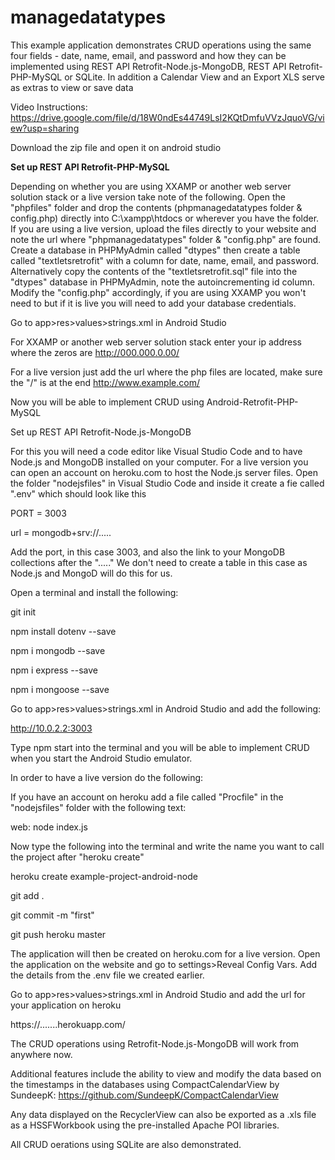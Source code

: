 # managedatatypes
This example application demonstrates CRUD operations using the same four fields - date, name, email, and password and how they can be implemented using REST API Retrofit-Node.js-MongoDB, REST API Retrofit-PHP-MySQL or SQLite. In addition a Calendar View and an Export XLS serve as extras to view or save data 

Video Instructions:
https://drive.google.com/file/d/18W0ndEs44749LsI2KQtDmfuVVzJquoVG/view?usp=sharing

Download the zip file and open it on android studio

<b>Set up REST API Retrofit-PHP-MySQL</b>

Depending on whether you are using XXAMP or another web server solution stack or a live version take note of the following.
Open the "phpfiles" folder and drop the contents (phpmanagedatatypes folder & config.php) directly into C:\xampp\htdocs or wherever you have the folder.
If you are using a live version, upload the files directly to your website and note the url where "phpmanagedatatypes" folder & "config.php" are found.
Create a database in PHPMyAdmin called "dtypes" then create a table called "textletsretrofit" with a column for date, name, email, and password.
Alternatively copy the contents of the "textletsretrofit.sql" file into the "dtypes" database in PHPMyAdmin, note the autoincrementing id column.
Modify the "config.php" accordingly, if you are using XXAMP you won't need to but if it is live you will need to add your database credentials.

Go to app>res>values>strings.xml in Android Studio

For XXAMP or another web server solution stack enter your ip address where the zeros are
<string name="mysqlphpurl">http://000.000.0.00/</string>

For a live version just add the url where the php files are located, make sure the "/" is at the end
<string name="mysqlphpurl">http://www.example.com/</string>

Now you will be able to implement CRUD using Android-Retrofit-PHP-MySQL


Set up REST API Retrofit-Node.js-MongoDB

For this you will need a code editor like Visual Studio Code and to have Node.js and MongoDB installed on your computer.
For a live version you can open an account on heroku.com to host the Node.js server files.
Open the folder "nodejsfiles" in Visual Studio Code and inside it create a fie called ".env" which should look like this

PORT = 3003

url = mongodb+srv://.....

Add the port, in this case 3003, and also the link to your MongoDB collections after the "....."
We don't need to create a table in this case as Node.js and MongoD will do this for us.

Open a terminal and install the following:

git init

npm install dotenv --save

npm i mongodb --save

npm i express --save

npm i mongoose --save

Go to app>res>values>strings.xml in Android Studio and add the following:

<string name="mongonodeurl">http://10.0.2.2:3003</string>

Type npm start into the terminal and you will be able to implement CRUD when you start the Android Studio emulator.

In order to have a live version do the following:

If you have an account on heroku add a file called "Procfile" in the "nodejsfiles" folder with the following text:

web: node index.js

Now type the following into the terminal and write the name you want to call the project after "heroku create"

heroku create example-project-android-node

git add .

git commit -m "first"

git push heroku master

The application will then be created on heroku.com for a live version. 
Open the application on the website and go to settings>Reveal Config Vars. Add the details from the .env file we created earlier.

Go to app>res>values>strings.xml in Android Studio and add the url for your application on heroku

<string name="mongonodeurl">https://.......herokuapp.com/</string>

The CRUD operations using Retrofit-Node.js-MongoDB will work from anywhere now.

Additional features include the ability to view and modify the data based on the timestamps in the databases using CompactCalendarView by SundeepK:
https://github.com/SundeepK/CompactCalendarView

Any data displayed on the RecyclerView can also be exported as a .xls file as a HSSFWorkbook using the pre-installed Apache POI libraries.

All CRUD oerations using SQLite are also demonstrated.




